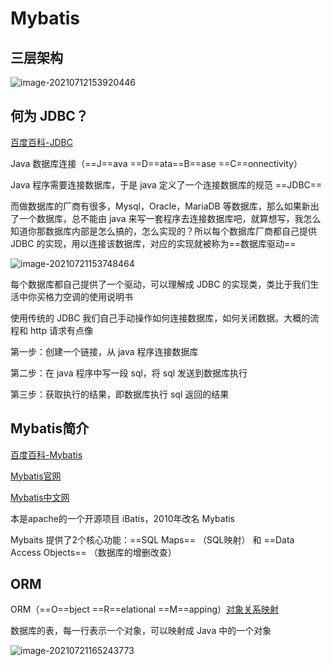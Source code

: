 # Mybatis

## 三层架构

![image-20210712153920446](https://attach.blog.wen7.online/image-20210712153920446.png)

## 何为 JDBC？

[百度百科-JDBC](https://baike.baidu.com/item/Java%E6%95%B0%E6%8D%AE%E5%BA%93%E8%BF%9E%E6%8E%A5/1173389?fromtitle=jdbc&fromid=485214)

Java 数据库连接（==J==ava ==D==ata==B==ase ==C==onnectivity）

Java 程序需要连接数据库，于是 java 定义了一个连接数据库的规范 ==JDBC==

而做数据库的厂商有很多，Mysql，Oracle，MariaDB 等数据库，那么如果新出了一个数据库，总不能由 java 来写一套程序去连接数据库吧，就算想写，我怎么知道你那数据库内部是怎么搞的，怎么实现的？所以每个数据库厂商都自己提供 JDBC 的实现，用以连接该数据库，对应的实现就被称为==数据库驱动==

![image-20210721153748464](https://attach.blog.wen7.online/image-20210721153748464.png)

每个数据库都自己提供了一个驱动，可以理解成 JDBC 的实现类，类比于我们生活中你买格力空调的使用说明书

使用传统的 JDBC 我们自己手动操作如何连接数据库，如何关闭数据。大概的流程和 http 请求有点像

第一步：创建一个链接，从 java 程序连接数据库

第二步：在 java 程序中写一段 sql，将 sql 发送到数据库执行

第三步：获取执行的结果，即数据库执行 sql 返回的结果



## Mybatis简介

[百度百科-Mybatis](https://baike.baidu.com/item/MyBatis/2824918?fr=aladdin)

[Mybatis官网](https://mybatis.org/mybatis-3/)

[Mybatis中文网](https://mybatis.org/mybatis-3/zh/index.html)

本是apache的一个开源项目 iBatis，2010年改名 Mybatis

Mybaits 提供了2个核心功能：==SQL Maps== （SQL映射） 和 ==Data Access Objects== （数据库的增删改查）



## ORM

ORM（==O==bject ==R==elational ==M==apping）[对象关系映射](https://baike.baidu.com/item/%E5%AF%B9%E8%B1%A1%E5%85%B3%E7%B3%BB%E6%98%A0%E5%B0%84/311152?fromtitle=ORM&fromid=3583252) 

数据库的表，每一行表示一个对象，可以映射成 Java 中的一个对象

![image-20210721165243773](https://attach.blog.wen7.online/image-20210721165243773.png)

